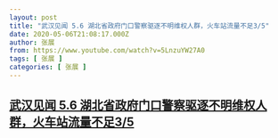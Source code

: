 ```yaml
---
layout: post
title: "武汉见闻 5.6 湖北省政府门口警察驱逐不明维权人群，火车站流量不足3/5"
date: 2020-05-06T21:08:17.000Z
author: 张展
from: https://www.youtube.com/watch?v=5LnzuYW27A0
tags: [ 张展 ]
categories: [ 张展 ]
---
```

<!--1588799297000-->
[武汉见闻 5.6 湖北省政府门口警察驱逐不明维权人群，火车站流量不足3/5](https://www.youtube.com/watch?v=5LnzuYW27A0)
------

<div>

</div>
